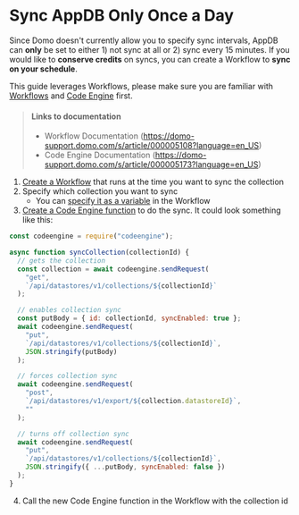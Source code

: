 
# Sync AppDB Only Once a Day

Since Domo doesn't currently allow you to specify sync intervals, AppDB can **only** be set to either 1) not sync at all or 2) sync every 15 minutes. If you would like to **conserve credits** on syncs, you can create a Workflow to **sync on your schedule**.

This guide leverages Workflows, please make sure you are familiar with [Workflows](https://domo-support.domo.com/s/article/000005108?language=en_US) and [Code Engine](https://domo-support.domo.com/s/article/000005173?language=en_US) first. 

<!-- theme: info -->
> #### Links to documentation
> - Workflow Documentation (https://domo-support.domo.com/s/article/000005108?language=en_US) 
> - Code Engine Documentation (https://domo-support.domo.com/s/article/000005173?language=en_US)


1. [Create a Workflow](https://domo-support.domo.com/s/article/000005331?language=en_US) that runs at the time you want to sync the collection
2. Specify which collection you want to sync
    - You can [specify it as a variable](https://domo-support.domo.com/s/article/000005331?language=en_US#add_a_variable) in the Workflow
3. [Create a Code Engine function](https://domo-support.domo.com/s/article/000005173?language=en_US#create_custom_package) to do the sync. It could look something like this:
```js
const codeengine = require("codeengine");

async function syncCollection(collectionId) {
  // gets the collection
  const collection = await codeengine.sendRequest(
    "get",
    `/api/datastores/v1/collections/${collectionId}`
  );

  // enables collection sync
  const putBody = { id: collectionId, syncEnabled: true };
  await codeengine.sendRequest(
    "put",
    `/api/datastores/v1/collections/${collectionId}`,
    JSON.stringify(putBody)
  );

  // forces collection sync
  await codeengine.sendRequest(
    "post",
    `/api/datastores/v1/export/${collection.datastoreId}`,
    ""
  );

  // turns off collection sync
  await codeengine.sendRequest(
    "put",
    `/api/datastores/v1/collections/${collectionId}`,
    JSON.stringify({ ...putBody, syncEnabled: false })
  );
}
```
4. Call the new Code Engine function in the Workflow with the collection id
